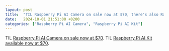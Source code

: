 ```yaml
---
layout: post
title:  "TIL Raspberry Pi AI Camera on sale now at $70, there's also Raspberry Pi AI Kit available since June 2024"
date:   2024-10-01 21:51:00 +0200
categories: ["Raspberry Pi AI Camera", "Raspberry Pi AI Kit"]
---
```

TIL [Raspberry Pi AI Camera on sale now at $70](https://www.raspberrypi.com/news/raspberry-pi-ai-camera-on-sale-now/). TIL [Raspberry Pi AI Kit available now at $70](https://www.raspberrypi.com/news/raspberry-pi-ai-kit-available-now-at-70/).
